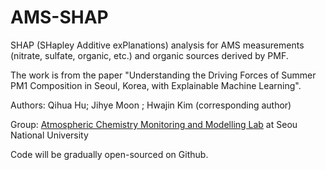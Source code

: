 # AMS-SHAP

SHAP (SHapley Additive exPlanations) analysis for AMS measurements (nitrate, sulfate, organic, etc.) and organic sources derived by PMF.

The work is from the paper "Understanding the Driving Forces of Summer PM1 Composition in Seoul, Korea, with Explainable Machine Learning".

Authors: Qihua Hu; Jihye Moon ; Hwajin Kim (corresponding author)

Group: [Atmospheric Chemistry Monitoring and Modelling Lab](https://acmm.snu.ac.kr/en/) at Seou National University

Code will be gradually open-sourced on Github.

